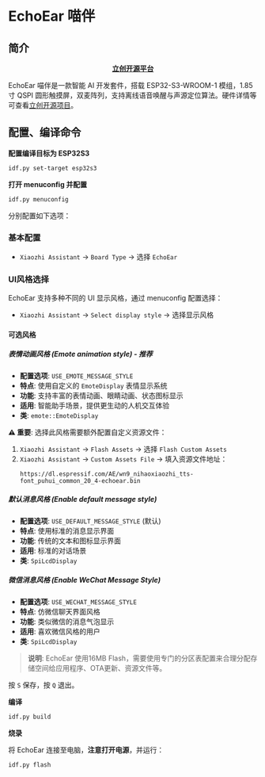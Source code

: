# EchoEar 喵伴

## 简介

<div align="center">
    <a href="https://oshwhub.com/esp-college/echoear"><b> 立创开源平台 </b></a>
</div>

EchoEar 喵伴是一款智能 AI 开发套件，搭载 ESP32-S3-WROOM-1 模组，1.85 寸 QSPI 圆形触摸屏，双麦阵列，支持离线语音唤醒与声源定位算法。硬件详情等可查看[立创开源项目](https://oshwhub.com/esp-college/echoear)。

## 配置、编译命令

**配置编译目标为 ESP32S3**

```bash
idf.py set-target esp32s3
```

**打开 menuconfig 并配置**

```bash
idf.py menuconfig
```

分别配置如下选项：

### 基本配置
- `Xiaozhi Assistant` → `Board Type` → 选择 `EchoEar`

### UI风格选择

EchoEar 支持多种不同的 UI 显示风格，通过 menuconfig 配置选择：

- `Xiaozhi Assistant` → `Select display style` → 选择显示风格

#### 可选风格

##### 表情动画风格 (Emote animation style) - 推荐
- **配置选项**: `USE_EMOTE_MESSAGE_STYLE`
- **特点**: 使用自定义的 `EmoteDisplay` 表情显示系统
- **功能**: 支持丰富的表情动画、眼睛动画、状态图标显示
- **适用**: 智能助手场景，提供更生动的人机交互体验
- **类**: `emote::EmoteDisplay`

**⚠️ 重要**: 选择此风格需要额外配置自定义资源文件：
1. `Xiaozhi Assistant` → `Flash Assets` → 选择 `Flash Custom Assets`
2. `Xiaozhi Assistant` → `Custom Assets File` → 填入资源文件地址：
   ```
   https://dl.espressif.com/AE/wn9_nihaoxiaozhi_tts-font_puhui_common_20_4-echoear.bin
   ```

##### 默认消息风格 (Enable default message style)
- **配置选项**: `USE_DEFAULT_MESSAGE_STYLE` (默认)
- **特点**: 使用标准的消息显示界面
- **功能**: 传统的文本和图标显示界面
- **适用**: 标准的对话场景
- **类**: `SpiLcdDisplay`

##### 微信消息风格 (Enable WeChat Message Style)
- **配置选项**: `USE_WECHAT_MESSAGE_STYLE`
- **特点**: 仿微信聊天界面风格
- **功能**: 类似微信的消息气泡显示
- **适用**: 喜欢微信风格的用户
- **类**: `SpiLcdDisplay`

> **说明**: EchoEar 使用16MB Flash，需要使用专门的分区表配置来合理分配存储空间给应用程序、OTA更新、资源文件等。

按 `S` 保存，按 `Q` 退出。

**编译**

```bash
idf.py build
```

**烧录**

将 EchoEar 连接至电脑，**注意打开电源**，并运行：

```bash
idf.py flash
```